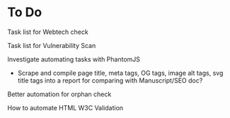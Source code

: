 # To Do

Task list for Webtech check

Task list for Vulnerability Scan

Investigate automating tasks with PhantomJS
- Scrape and compile page title, meta tags, OG tags, image alt tags, svg title tags into a report for comparing with Manuscript/SEO doc?

Better automation for orphan check

How to automate HTML W3C Validation